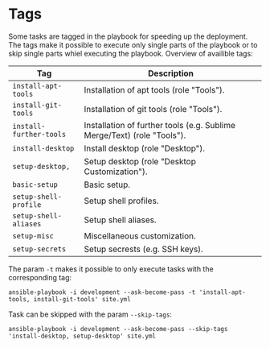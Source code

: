 # Tags
Some tasks are tagged in the playbook for speeding up the deployment. The tags make it possible to execute only single parts of the playbook or to skip single parts  whiel executing the playbook. Overview of availible tags:

|Tag|Description|
|-|-|
|`install-apt-tools`|Installation of apt tools (role "Tools").|
|`install-git-tools`|Installation of git tools (role "Tools").|
|`install-further-tools`|Installation of further tools (e.g. Sublime Merge/Text) (role "Tools").|
|`install-desktop`|Install desktop (role "Desktop").|
|`setup-desktop,`|Setup desktop (role "Desktop Customization").|
|`basic-setup`|Basic setup.|
|`setup-shell-profile`|Setup shell profiles.|
|`setup-shell-aliases`|Setup shell aliases.|
|`setup-misc`|Miscellaneous customization.|
|`setup-secrets`|Setup secrests (e.g. SSH keys).|

The param `-t` makes it possible to only execute tasks with the corresponding tag:

```shell
ansible-playbook -i development --ask-become-pass -t 'install-apt-tools, install-git-tools' site.yml
```

Task can be skipped with the param `--skip-tags`: 

```shell
ansible-playbook -i development --ask-become-pass --skip-tags 'install-desktop, setup-desktop' site.yml
```
